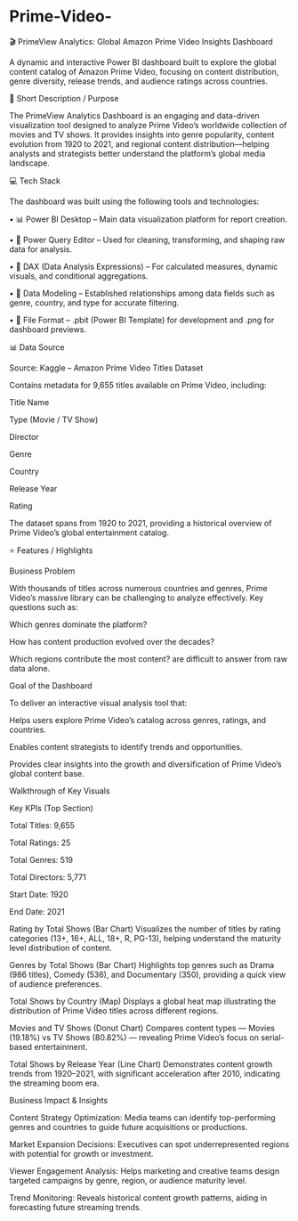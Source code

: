 # Prime-Video-

🎬 PrimeView Analytics: Global Amazon Prime Video Insights Dashboard

A dynamic and interactive Power BI dashboard built to explore the global content catalog of Amazon Prime Video, focusing on content distribution, genre diversity, release trends, and audience ratings across countries.


📝 Short Description / Purpose

The PrimeView Analytics Dashboard is an engaging and data-driven visualization tool designed to analyze Prime Video’s worldwide collection of movies and TV shows.
It provides insights into genre popularity, content evolution from 1920 to 2021, and regional content distribution—helping analysts and strategists better understand the platform’s global media landscape.


💻 Tech Stack

The dashboard was built using the following tools and technologies:

• 📊 Power BI Desktop – Main data visualization platform for report creation.

• 📂 Power Query Editor – Used for cleaning, transforming, and shaping raw data for analysis.

• 🧠 DAX (Data Analysis Expressions) – For calculated measures, dynamic visuals, and conditional aggregations.

• 📝 Data Modeling – Established relationships among data fields such as genre, country, and type for accurate filtering.

• 📁 File Format – .pbit (Power BI Template) for development and .png for dashboard previews.


📊 Data Source

Source: Kaggle – Amazon Prime Video Titles Dataset

Contains metadata for 9,655 titles available on Prime Video, including:

Title Name

Type (Movie / TV Show)

Director

Genre

Country

Release Year

Rating

The dataset spans from 1920 to 2021, providing a historical overview of Prime Video’s global entertainment catalog.


⭐ Features / Highlights

Business Problem

With thousands of titles across numerous countries and genres, Prime Video’s massive library can be challenging to analyze effectively.
Key questions such as:

Which genres dominate the platform?

How has content production evolved over the decades?

Which regions contribute the most content?
are difficult to answer from raw data alone.


Goal of the Dashboard

To deliver an interactive visual analysis tool that:

Helps users explore Prime Video’s catalog across genres, ratings, and countries.

Enables content strategists to identify trends and opportunities.

Provides clear insights into the growth and diversification of Prime Video’s global content base.


Walkthrough of Key Visuals

Key KPIs (Top Section)

Total Titles: 9,655

Total Ratings: 25

Total Genres: 519

Total Directors: 5,771

Start Date: 1920

End Date: 2021

Rating by Total Shows (Bar Chart)
Visualizes the number of titles by rating categories (13+, 16+, ALL, 18+, R, PG-13), helping understand the maturity level distribution of content.

Genres by Total Shows (Bar Chart)
Highlights top genres such as Drama (986 titles), Comedy (536), and Documentary (350), providing a quick view of audience preferences.

Total Shows by Country (Map)
Displays a global heat map illustrating the distribution of Prime Video titles across different regions.

Movies and TV Shows (Donut Chart)
Compares content types — Movies (19.18%) vs TV Shows (80.82%) — revealing Prime Video’s focus on serial-based entertainment.

Total Shows by Release Year (Line Chart)
Demonstrates content growth trends from 1920–2021, with significant acceleration after 2010, indicating the streaming boom era.


Business Impact & Insights

Content Strategy Optimization:
Media teams can identify top-performing genres and countries to guide future acquisitions or productions.

Market Expansion Decisions:
Executives can spot underrepresented regions with potential for growth or investment.

Viewer Engagement Analysis:
Helps marketing and creative teams design targeted campaigns by genre, region, or audience maturity level.

Trend Monitoring:
Reveals historical content growth patterns, aiding in forecasting future streaming trends.







